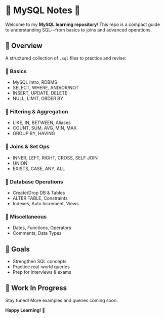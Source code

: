 # 🐬 MySQL Notes 🚀

Welcome to my **MySQL learning repository**!
This repo is a compact guide to understanding SQL—from basics to joins and advanced operations.

## 📘 Overview

A structured collection of `.sql` files to practice and revise:

### 🔹 Basics

* MySQL Intro, RDBMS
* SELECT, WHERE, AND/OR/NOT
* INSERT, UPDATE, DELETE
* NULL, LIMIT, ORDER BY

### 🔹 Filtering & Aggregation

* LIKE, IN, BETWEEN, Aliases
* COUNT, SUM, AVG, MIN, MAX
* GROUP BY, HAVING

### 🔹 Joins & Set Ops

* INNER, LEFT, RIGHT, CROSS, SELF JOIN
* UNION
* EXISTS, CASE, ANY, ALL

### 🔹 Database Operations

* Create/Drop DB & Tables
* ALTER TABLE, Constraints
* Indexes, Auto Increment, Views

### 🔹 Miscellaneous

* Dates, Functions, Operators
* Comments, Data Types

## 🎯 Goals

*  Strengthen SQL concepts
*  Practice real-world queries
*  Prep for interviews & exams

## 🚧 Work In Progress

Stay tuned! More examples and queries coming soon.

**Happy Learning! 💾**
